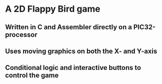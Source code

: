 # A 2D Flappy Bird game 

## Written in C and Assembler directly on a PIC32-processor


## Uses moving graphics on both the X- and Y-axis

## Conditional logic and interactive buttons to control the game
